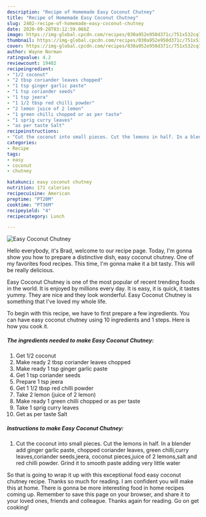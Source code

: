 ```yaml
---
description: "Recipe of Homemade Easy Coconut Chutney"
title: "Recipe of Homemade Easy Coconut Chutney"
slug: 2402-recipe-of-homemade-easy-coconut-chutney
date: 2020-09-28T03:12:59.066Z
image: https://img-global.cpcdn.com/recipes/030a952e950d371c/751x532cq70/easy-coconut-chutney-recipe-main-photo.jpg
thumbnail: https://img-global.cpcdn.com/recipes/030a952e950d371c/751x532cq70/easy-coconut-chutney-recipe-main-photo.jpg
cover: https://img-global.cpcdn.com/recipes/030a952e950d371c/751x532cq70/easy-coconut-chutney-recipe-main-photo.jpg
author: Wayne Norman
ratingvalue: 4.2
reviewcount: 19402
recipeingredient:
- "1/2 coconut"
- "2 tbsp coriander leaves chopped"
- "1 tsp ginger garlic paste"
- "1 tsp coriander seeds"
- "1 tsp jeera"
- "1 1/2 tbsp red chilli powder"
- "2 lemon juice of 2 lemon"
- "1 green chilli chopped or as per taste"
- "1 sprig curry leaves"
- "as per taste Salt"
recipeinstructions:
- "Cut the coconut into small pieces. Cut the lemons in half. In a blender add ginger garlic paste, chopped coriander leaves, green chilli,curry leaves,coriander seeds,jeera, coconut pieces,juice of 2 lemons,salt and red chilli powder. Grind it to smooth paste adding very little water"
categories:
- Recipe
tags:
- easy
- coconut
- chutney

katakunci: easy coconut chutney 
nutrition: 171 calories
recipecuisine: American
preptime: "PT20M"
cooktime: "PT36M"
recipeyield: "4"
recipecategory: Lunch

---
```



![Easy Coconut Chutney](https://img-global.cpcdn.com/recipes/030a952e950d371c/751x532cq70/easy-coconut-chutney-recipe-main-photo.jpg)

Hello everybody, it's Brad, welcome to our recipe page. Today, I'm gonna show you how to prepare a distinctive dish, easy coconut chutney. One of my favorites food recipes. This time, I'm gonna make it a bit tasty. This will be really delicious.

Easy Coconut Chutney is one of the most popular of recent trending foods in the world. It is enjoyed by millions every day. It is easy, it is quick, it tastes yummy. They are nice and they look wonderful. Easy Coconut Chutney is something that I've loved my whole life.




To begin with this recipe, we have to first prepare a few ingredients. You can have easy coconut chutney using 10 ingredients and 1 steps. Here is how you cook it.

<!--inarticleads1-->

##### The ingredients needed to make Easy Coconut Chutney:

1. Get 1/2 coconut
1. Make ready 2 tbsp coriander leaves chopped
1. Make ready 1 tsp ginger garlic paste
1. Get 1 tsp coriander seeds
1. Prepare 1 tsp jeera
1. Get 1 1/2 tbsp red chilli powder
1. Take 2 lemon (juice of 2 lemon)
1. Make ready 1 green chilli chopped or as per taste
1. Take 1 sprig curry leaves
1. Get as per taste Salt




<!--inarticleads2-->

##### Instructions to make Easy Coconut Chutney:

1. Cut the coconut into small pieces. Cut the lemons in half. In a blender add ginger garlic paste, chopped coriander leaves, green chilli,curry leaves,coriander seeds,jeera, coconut pieces,juice of 2 lemons,salt and red chilli powder. Grind it to smooth paste adding very little water




So that is going to wrap it up with this exceptional food easy coconut chutney recipe. Thanks so much for reading. I am confident you will make this at home. There is gonna be more interesting food in home recipes coming up. Remember to save this page on your browser, and share it to your loved ones, friends and colleague. Thanks again for reading. Go on get cooking!
